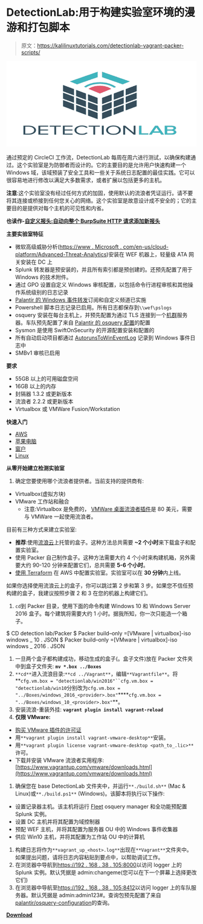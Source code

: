 # DetectionLab:用于构建实验室环境的漫游和打包脚本

> 原文：<https://kalilinuxtutorials.com/detectionlab-vagrant-packer-scripts/>

[![DetectionLab : Vagrant & Packer Scripts To Build A Lab Environment](img//fbf1111d2d94953305136327292b4a98.png "DetectionLab : Vagrant & Packer Scripts To Build A Lab Environment")](https://1.bp.blogspot.com/-3uVWglJe_-A/XdfLLsa3S3I/AAAAAAAADiw/hakjjxc5-Csom9fqbijTWLUWoSl3IzHSQCLcBGAsYHQ/s1600/DetectionLab%25281%2529.png)

通过预定的 CircleCI 工作流，DetectionLab 每周在周六进行测试，以确保构建通过。这个实验室是为防御者而设计的。它的主要目的是允许用户快速构建一个 Windows 域，该域预装了安全工具和一些关于系统日志配置的最佳实践。它可以很容易地进行修改以满足大多数需求，或者扩展以包括更多的主机。

**注意**:这个实验室没有经过任何方式的加固，使用默认的流浪者凭证运行。请不要将其连接或桥接到任何您关心的网络。这个实验室是故意设计成不安全的；它的主要目的是提供对每个主机的可见性和内省。

**也读作-[自定义报头:自动向整个 BurpSuite HTTP 请求添加新报头](https://kalilinuxtutorials.com/custom-header-burpsuite-http-requests/)**

**主要实验室特征**

*   微软高级威胁分析([https://www . Microsoft . com/en-us/cloud-platform/Advanced-Threat-Analytics](https://www.microsoft.com/en-us/cloud-platform/advanced-threat-analytics))安装在 WEF 机器上，轻量级 ATA 网关安装在 DC 上
*   Splunk 转发器是预安装的，并且所有索引都是预创建的。还预先配置了用于 Windows 的技术附件。
*   通过 GPO 设置自定义 Windows 审核配置，以包括命令行进程审核和其他操作系统级别的日志记录
*   [Palantir 的 Windows 事件转发](http://github.com/palantir/windows-event-forwarding)订阅和自定义频道已实施
*   Powershell 脚本日志记录已启用。所有日志都保存到`\\wef\pslogs`
*   osquery 安装在每台主机上，并预先配置为通过 TLS 连接到一个[机群](https://kolide.co/fleet)服务器。车队预先配置了来自 [Palantir 的 osquery 配置](https://github.com/palantir/osquery-configuration)的配置
*   Sysmon 是使用 SwiftOnSecurity 的开源配置安装和配置的
*   所有自动启动项目都通过 [AutorunsToWinEventLog](https://github.com/palantir/windows-event-forwarding/tree/master/AutorunsToWinEventLog) 记录到 Windows 事件日志中
*   SMBv1 审核已启用

**要求**

*   55GB 以上的可用磁盘空间
*   16GB 以上的内存
*   封隔器 1.3.2 或更新版本
*   流浪者 2.2.2 或更新版本
*   Virtualbox 或 VMWare Fusion/Workstation

**快速入门**

*   [AWS](https://github.com/clong/DetectionLab/wiki/Quickstart---AWS-(Terraform))
*   [苹果电脑](https://github.com/clong/DetectionLab/wiki/Quickstart---MacOS)
*   [窗户](https://github.com/clong/DetectionLab/wiki/Quickstart---Windows)
*   [Linux](https://github.com/clong/DetectionLab/wiki/Quickstart-Linux)

**从零开始建立检测实验室**

1.  确定您要使用哪个流浪者提供者。当前支持的提供商有:

*   Virtualbox(虚拟方块)
*   VMware 工作站和融合
    *   注意:Virtualbox 是免费的， [VMWare 桌面流浪者插件](https://www.vagrantup.com/vmware/#buy-now)是 80 美元，需要与 VMWare 一起使用流浪者。

目前有三种方式来建立实验室:

*   **推荐**:使用[流浪云](https://app.vagrantup.com/detectionlab)上托管的盒子。这种方法总共需要 **~2 个小时**来下载盒子和配置实验室。
*   使用 Packer 自己制作盒子。这种方法需要大约 4 个小时来构建机箱，另外需要大约 90-120 分钟来配置它们，总共需要 **5-6 个小时**。
*   [使用 Terraform](https://github.com/clong/DetectionLab/blob/master/Terraform/README.md) 在 AWS 中配置实验室。实验室可以在 **30 分钟**内上线。

如果你选择使用流浪云上的盒子，你可以跳过第 2 步和第 3 步。如果您不信任预构建的盒子，我建议按照步骤 2 和 3 在您的机器上构建它们。

1.  `cd`到 Packer 目录，使用下面的命令构建 Windows 10 和 Windows Server 2016 盒子。每个建筑将需要大约 1 小时。据我所知，你一次只能造一个箱子。

$ CD detection lab/Packer
$ Packer build–only =[VMware | virtualbox]-iso windows _ 10 . JSON
$ Packer build–only =[VMware | virtualbox]-iso windows _ 2016 . JSON

1.  一旦两个盒子都构建成功，移动生成的盒子(。盒子文件)放在 Packer 文件夹中到盒子文件夹: **`mv *.box ../Boxes`**
2.  `**cd**`进入流浪目录:`**cd ../Vagrant**`，编辑`**Vagrantfile**`。将**`cfg.vm.box = "detectionlab/win2016"``cfg.vm.box = "detectionlab/win10`分别改为`cfg.vm.box = "../Boxes/windows_2016_<provider>.box"`****`cfg.vm.box = "../Boxes/windows_10_<provider>.box"`**。
3.  安装流浪-重装外挂: **`vagrant plugin install vagrant-reload`**
4.  **仅限 VMware:**

*   [购买 VMware 插件的许可证](https://www.vagrantup.com/vmware/index.html#buy-now)
*   用`**vagrant plugin install vagrant-vmware-desktop**`安装。
*   用`**vagrant plugin license vagrant-vmware-desktop <path_to_.lic>**`许可。
*   下载并安装 VMware 流浪者实用程序:[https://www.vagrantup.com/vmware/downloads.html](https://www.vagrantup.com/vmware/downloads.html)

1.  确保您在 base DetectionLab 文件夹中，并运行`**./build.sh**` (Mac & Linux)或`**./build.ps1**` (Windows)。该脚本将执行以下操作:

*   设置记录器主机。该主机将运行 [Fleet](https://kolide.co/fleet) osquery manager 和全功能预配置 Splunk 实例。
*   设置 DC 主机并将其配置为域控制器
*   预配 WEF 主机，并将其配置为服务器 OU 中的 Windows 事件收集器
*   供应 Win10 主机，并将其配置为工作站 OU 中的计算机

1.  构建日志将作为`**vagrant_up_<host>.log**`出现在`**Vagrant**`文件夹中。如果提出问题，请将日志内容粘贴到要点中，以帮助调试工作。
2.  在浏览器中导航到[https://192 . 168 . 38 . 105:8000](https://192.168.38.105:8000)以访问 logger 上的 Splunk 实例。默认凭据是 admin:changeme(您可以在下一个屏幕上选择更改它们)
3.  在浏览器中导航至[https://192 . 168 . 38 . 105:8412](https://192.168.38.105:8412)以访问 logger 上的车队服务器。默认凭据是 admin:admin123#。查询包预先配置了来自[palantir/osquery-configuration](https://github.com/palantir/osquery-configuration)的查询。

[**Download**](https://github.com/clong/DetectionLab)